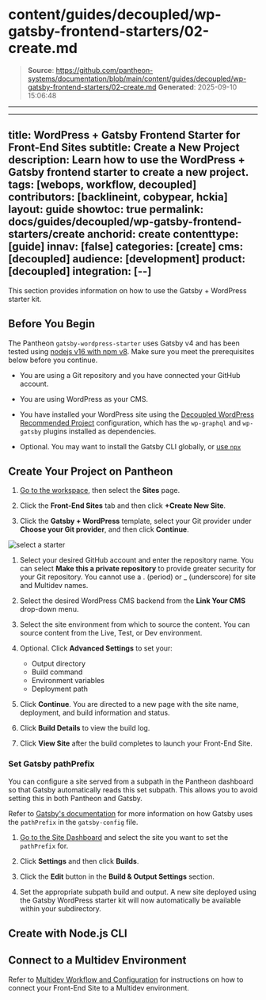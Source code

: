 # content/guides/decoupled/wp-gatsby-frontend-starters/02-create.md

> **Source**: https://github.com/pantheon-systems/documentation/blob/main/content/guides/decoupled/wp-gatsby-frontend-starters/02-create.md
> **Generated**: 2025-09-10 15:06:48

---

---
title: WordPress + Gatsby Frontend Starter for Front-End Sites
subtitle: Create a New Project
description: Learn how to use the WordPress + Gatsby frontend starter to create a new project.
tags: [webops, workflow, decoupled]
contributors: [backlineint, cobypear, hckia]
layout: guide
showtoc: true
permalink: docs/guides/decoupled/wp-gatsby-frontend-starters/create
anchorid: create
contenttype: [guide]
innav: [false]
categories: [create]
cms: [decoupled]
audience: [development]
product: [decoupled]
integration: [--]
---

This section provides information on how to use the Gatsby + WordPress starter kit.

## Before You Begin

The Pantheon `gatsby-wordpress-starter` uses Gatsby v4 and has been tested using [nodejs v16 with npm v8](https://nodejs.org/en/download/). Make sure you meet the prerequisites below before you continue.

- You are using a Git repository and you have connected your GitHub account.

- You are using WordPress as your CMS.

- You have installed your WordPress site using the [Decoupled WordPress Recommended Project](https://github.com/pantheon-upstreams/decoupled-wordpress-composer-managed) configuration, which has the `wp-graphql` and `wp-gatsby` plugins installed as dependencies.


- Optional. You may want to install the Gatsby CLI globally, or [use `npx`](https://www.npmjs.com/package/npx)

## Create Your Project on Pantheon

1. [Go to the workspace](/guides/account-mgmt/workspace-sites-teams/workspaces#switch-between-workspaces), then select the **Sites** page.

1. Click the **Front-End Sites** tab and then click **+Create New Site**.

1. Click the **Gatsby + WordPress** template, select your Git provider under **Choose your Git provider**, and then click **Continue**.

  ![select a starter](../../../../images/decoupled-select-starter-new.png)

1. Select your desired GitHub account and enter the repository name. You can select **Make this a private repository** to provide greater security for your Git repository. You cannot use a . (period) or _ (underscore) for site and Multidev names.

1. Select the desired WordPress CMS backend from the **Link Your CMS** drop-down menu.

1. Select the site environment from which to source the content. You can source content from the Live, Test, or Dev environment.

1. Optional. Click **Advanced Settings** to set your:

    - Output directory
    - Build command
    - Environment variables
    - Deployment path

1. Click **Continue**. You are directed to a new page with the site name, deployment, and build information and status.

1. Click **Build Details** to view the build log.

1. Click **View Site** after the build completes to launch your Front-End Site.

### Set Gatsby pathPrefix

You can configure a site served from a subpath in the Pantheon dashboard so that Gatsby automatically reads this set subpath. This allows you to avoid setting this in both Pantheon and Gatsby.

Refer to [Gatsby's documentation](https://www.gatsbyjs.com/docs/how-to/previews-deploys-hosting/path-prefix/#instructions) for more information on how Gatsby uses the `pathPrefix` in the `gatsby-config` file.

1. [Go to the Site Dashboard](/guides/account-mgmt/workspace-sites-teams/sites#site-dashboard) and select the site you want to set the `pathPrefix` for.

1. Click **Settings** and then click **Builds**.

1. Click the **Edit** button in the **Build & Output Settings** section.

1. Set the appropriate subpath build and output. A new site deployed using the Gatsby WordPress starter kit will now automatically be available within your subdirectory.

## Create with Node.js CLI

<Partial file="decoupled-nodejs-cli.md" />

## Connect to a Multidev Environment

Refer to [Multidev Workflow and Configuration](/guides/decoupled/overview/fes-multidev) for instructions on how to connect your Front-End Site to a Multidev environment.